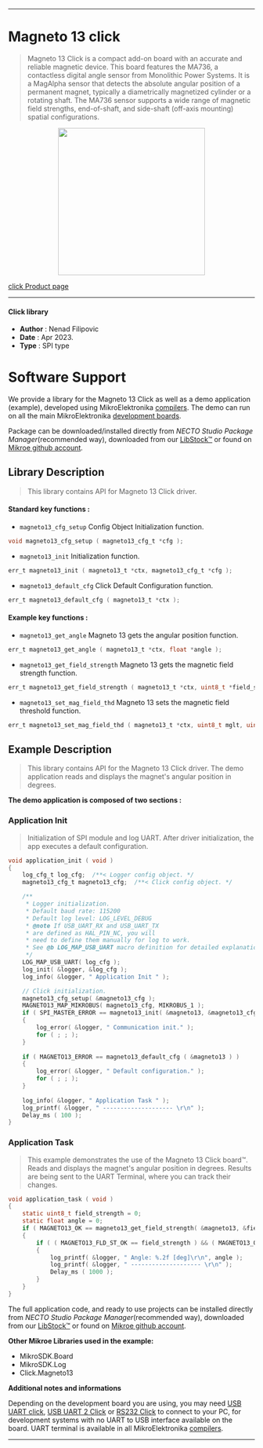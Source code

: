 
---
# Magneto 13 click

> Magneto 13 Click is a compact add-on board with an accurate and reliable magnetic device. 
> This board features the MA736, a contactless digital angle sensor from Monolithic Power Systems. 
> It is a MagAlpha sensor that detects the absolute angular position of a permanent magnet, 
> typically a diametrically magnetized cylinder or a rotating shaft. 
> The MA736 sensor supports a wide range of magnetic field strengths, end-of-shaft, 
> and side-shaft (off-axis mounting) spatial configurations.

<p align="center">
  <img src="https://download.mikroe.com/images/click_for_ide/magneto13_click.png" height=300px>
</p>

[click Product page](https://www.mikroe.com/magneto-13-click)

---


#### Click library

- **Author**        : Nenad Filipovic
- **Date**          : Apr 2023.
- **Type**          : SPI type


# Software Support

We provide a library for the Magneto 13 Click
as well as a demo application (example), developed using MikroElektronika
[compilers](https://www.mikroe.com/necto-studio).
The demo can run on all the main MikroElektronika [development boards](https://www.mikroe.com/development-boards).

Package can be downloaded/installed directly from *NECTO Studio Package Manager*(recommended way), downloaded from our [LibStock&trade;](https://libstock.mikroe.com) or found on [Mikroe github account](https://github.com/MikroElektronika/mikrosdk_click_v2/tree/master/clicks).

## Library Description

> This library contains API for Magneto 13 Click driver.

#### Standard key functions :

- `magneto13_cfg_setup` Config Object Initialization function.
```c
void magneto13_cfg_setup ( magneto13_cfg_t *cfg );
```

- `magneto13_init` Initialization function.
```c
err_t magneto13_init ( magneto13_t *ctx, magneto13_cfg_t *cfg );
```

- `magneto13_default_cfg` Click Default Configuration function.
```c
err_t magneto13_default_cfg ( magneto13_t *ctx );
```

#### Example key functions :

- `magneto13_get_angle` Magneto 13 gets the angular position function.
```c
err_t magneto13_get_angle ( magneto13_t *ctx, float *angle );
```

- `magneto13_get_field_strength` Magneto 13 gets the magnetic field strength function.
```c
err_t magneto13_get_field_strength ( magneto13_t *ctx, uint8_t *field_strength );
```

- `magneto13_set_mag_field_thd` Magneto 13 sets the magnetic field threshold function.
```c
err_t magneto13_set_mag_field_thd ( magneto13_t *ctx, uint8_t mglt, uint8_t mght );
```

## Example Description

> This library contains API for the Magneto 13 Click driver.
> The demo application reads and displays 
> the magnet's angular position in degrees.

**The demo application is composed of two sections :**

### Application Init

> Initialization of SPI module and log UART.
> After driver initialization, the app executes a default configuration.

```c
void application_init ( void )
{
    log_cfg_t log_cfg;  /**< Logger config object. */
    magneto13_cfg_t magneto13_cfg;  /**< Click config object. */

    /** 
     * Logger initialization.
     * Default baud rate: 115200
     * Default log level: LOG_LEVEL_DEBUG
     * @note If USB_UART_RX and USB_UART_TX 
     * are defined as HAL_PIN_NC, you will 
     * need to define them manually for log to work. 
     * See @b LOG_MAP_USB_UART macro definition for detailed explanation.
     */
    LOG_MAP_USB_UART( log_cfg );
    log_init( &logger, &log_cfg );
    log_info( &logger, " Application Init " );

    // Click initialization.
    magneto13_cfg_setup( &magneto13_cfg );
    MAGNETO13_MAP_MIKROBUS( magneto13_cfg, MIKROBUS_1 );
    if ( SPI_MASTER_ERROR == magneto13_init( &magneto13, &magneto13_cfg ) )
    {
        log_error( &logger, " Communication init." );
        for ( ; ; );
    }
    
    if ( MAGNETO13_ERROR == magneto13_default_cfg ( &magneto13 ) )
    {
        log_error( &logger, " Default configuration." );
        for ( ; ; );
    }
    
    log_info( &logger, " Application Task " );
    log_printf( &logger, " -------------------- \r\n" );
    Delay_ms ( 100 );
}
```

### Application Task

> This example demonstrates the use of the Magneto 13 Click board™.
> Reads and displays the magnet's angular position in degrees.
> Results are being sent to the UART Terminal, where you can track their changes.

```c
void application_task ( void )
{
    static uint8_t field_strength = 0;
    static float angle = 0;
    if ( MAGNETO13_OK == magneto13_get_field_strength( &magneto13, &field_strength ) )
    {
        if ( ( MAGNETO13_FLD_ST_OK == field_strength ) && ( MAGNETO13_OK == magneto13_get_angle( &magneto13, &angle ) ) )
        {
            log_printf( &logger, " Angle: %.2f [deg]\r\n", angle );
            log_printf( &logger, " -------------------- \r\n" );
            Delay_ms ( 1000 );
        }
    }
}
```

The full application code, and ready to use projects can be installed directly from *NECTO Studio Package Manager*(recommended way), downloaded from our [LibStock&trade;](https://libstock.mikroe.com) or found on [Mikroe github account](https://github.com/MikroElektronika/mikrosdk_click_v2/tree/master/clicks).

**Other Mikroe Libraries used in the example:**

- MikroSDK.Board
- MikroSDK.Log
- Click.Magneto13

**Additional notes and informations**

Depending on the development board you are using, you may need
[USB UART click](https://www.mikroe.com/usb-uart-click),
[USB UART 2 Click](https://www.mikroe.com/usb-uart-2-click) or
[RS232 Click](https://www.mikroe.com/rs232-click) to connect to your PC, for
development systems with no UART to USB interface available on the board. UART
terminal is available in all MikroElektronika
[compilers](https://shop.mikroe.com/compilers).

---
